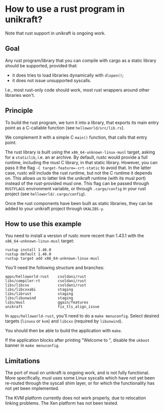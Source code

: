 # How to use a rust program in unikraft?

Note that rust support in unikraft is ongoing work.

## Goal

Any rust program/library that you can compile with cargo as a static library
should be supported, provided that:

- it does tries to load libraries dynamically with `dlopen()`;
- it does not issue unsupported syscalls.

I.e., most rust-only code should work, most rust wrappers around other
libraries won't.

## Principle

To build the rust program, we turn it into a library, that exports its main
entry point as a C-callable function (see `helloworld/src/lib.rs`).

We complement it with a simple C `main()` function, that calls that entry
point.

The rust library is built using the `x86_64-unknown-linux-musl` target, asking
for a `staticlib`, i.e. an ar archive. By default, rustc would provide a full
runtime, including the musl C library, in that static library. However, you can
pass it the flag `-C target-feature=-crt-static` to avoid that. In the latter
case, rustc will include the rust runtime, but not the C runtime it depends on.
This allows us to latter link the unikraft runtime (with its musl port) instead
of the rust-provided musl one. This flag can be passed through `RUSTFLAGS`
environment variable, or through `.cargo/config` in your rust project (see
`helloworld/.cargo/config`).

Once the rust components have been built as static libraries, they can be added
to your unikraft project through `UKALIBS-y`.

## How to use this example

You need to install a version of rustc more recent than 1.43.1 with the
`x86_64-unknown-linux-musl` target:

    rustup install 1.46.0
    rustup default 1.46.0
    rustup target add x86_64-unknown-linux-musl

You'll need the following structure and branches:

    apps/helloworld-rust    csoldani/rust
    libs/compiler-rt        csoldani/rust
    libs/libcxx             csoldani/rust
    libs/libcxxabi          staging
    libs/librust            staging
    libs/libunwind          staging
    libs/musl               ggain/features
    unikraft                fix_tls_align_issue

In `apps/helloworld-rust`, you'll need to do a `make menuconfig`. Select
desired targets (`linuxu` or `kvm`) and `libcxx` (required by `libunwind`).

You should then be able to build the application with `make`.

If the application blocks after printing "Welcome to  ",
disable the `ukboot` banner in `make menuconfig`.

## Limitations

The port of musl on unikraft is ongoing work, and is not fully functional. More
specifically, musl uses some Linux syscalls which have not yet been re-routed
through the syscall shim layer, or for which the functionality has not yet been
implemented.

The KVM platform currently does not work properly, due to relocation linking
problems. The Xen platform has not been tested.
